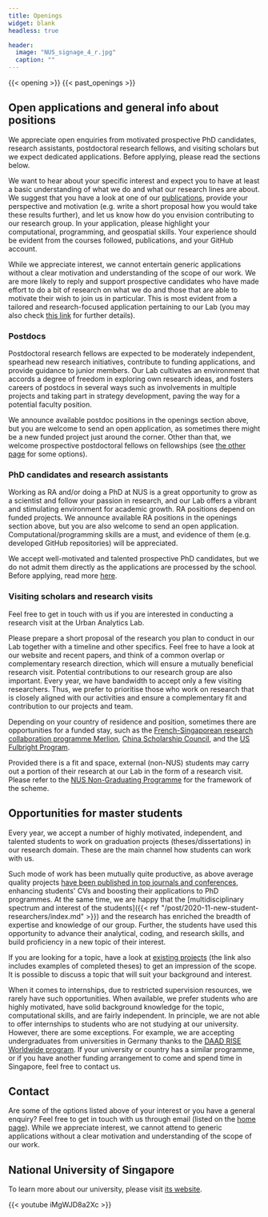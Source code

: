 ```yaml
---
title: Openings
widget: blank
headless: true

header:
  image: "NUS_signage_4_r.jpg"
  caption: ""
---
```



{{< opening >}}
{{< past_openings >}}

## Open applications and general info about positions

We appreciate open enquiries from motivated prospective PhD candidates, research assistants, postdoctoral research fellows, and visiting scholars but we expect dedicated applications.
Before applying, please read the sections below.

We want to hear about your specific interest and expect you to have at least a basic understanding of what we do and what our research lines are about.
We suggest that you have a look at one of our [publications](/publication), provide your perspective and motivation (e.g. write a short proposal how you would take these results further), and let us know how do you envision contributing to our research group.
In your application, please highlight your computational, programming, and geospatial skills.
Your experience should be evident from the courses followed, publications, and your GitHub account.

While we appreciate interest, we cannot entertain generic applications without a clear motivation and understanding of the scope of our work.
We are more likely to reply and support prospective candidates who have made effort to do a bit of research on what we do and those that are able to motivate their wish to join us in particular.
This is most evident from a tailored and research-focused application pertaining to our Lab (you may also check [this link](../phd) for further details).

### Postdocs

Postdoctoral research fellows are expected to be moderately independent, spearhead new research initiatives, contribute to funding applications, and provide guidance to junior members.
Our Lab cultivates an environment that accords a degree of freedom in exploring own research ideas, and fosters careers of postdocs in several ways such as involvements in multiple projects and taking part in strategy development, paving the way for a potential faculty position.

We announce available postdoc positions in the openings section above, but you are welcome to send an open application, as sometimes there might be a new funded project just around the corner.
Other than that, we welcome prospective postdoctoral fellows on fellowships (see [the other page](../fellowships/) for some options).

### PhD candidates and research assistants

Working as RA and/or doing a PhD at NUS is a great opportunity to grow as a scientist and follow your passion in research, and our Lab offers a vibrant and stimulating environment for academic growth.
RA positions depend on funded projects.
We announce available RA positions in the openings section above, but you are also welcome to send an open application.
Computational/programming skills are a must, and evidence of them (e.g. developed GitHub repositories) will be appreciated.

We accept well-motivated and talented prospective PhD candidates, but we do not admit them directly as the applications are processed by the school.
Before applying, read more [here](../phd).

### Visiting scholars and research visits

Feel free to get in touch with us if you are interested in conducting a research visit at the Urban Analytics Lab.

Please prepare a short proposal of the research you plan to conduct in our Lab together with a timeline and other specifics.
Feel free to have a look at our website and recent papers, and think of a common overlap or complementary research direction, which will ensure a mutually beneficial research visit.
Potential contributions to our research group are also important.
Every year, we have bandwidth to accept only a few visiting researchers.
Thus, we prefer to prioritise those who work on research that is closely aligned with our activities and ensure a complementary fit and contribution to our projects and team.

Depending on your country of residence and position, sometimes there are opportunities for a funded stay, such as the [French-Singaporean research collaboration programme Merlion](https://www.campusfrance.org/fr/merlion), [China Scholarship Council](https://www.chinesescholarshipcouncil.com), and the [US Fulbright Program](https://www.cies.org).

Provided there is a fit and space, external (non-NUS) students may carry out a portion of their research at our Lab in the form of a research visit.
Please refer to the [NUS Non-Graduating Programme](http://www.nus.edu.sg/registrar/prospective-students/non-graduating/research) for the framework of the scheme.

## Opportunities for master students

Every year, we accept a number of highly motivated, independent, and talented students to work on graduation projects (theses/dissertations) in our research domain.
These are the main channel how students can work with us.

Such mode of work has been mutually quite productive, as above average quality projects [have been published in top journals and conferences](/publication), enhancing students' CVs and boosting their applications to PhD programmes.
At the same time, we are happy that the [multidisciplinary spectrum and interest of the students]({{< ref "/post/2020-11-new-student-researchers/index.md" >}}) and the research has enriched the breadth of expertise and knowledge of our group.
Further, the students have used this opportunity to advance their analytical, coding, and research skills, and build proficiency in a new topic of their interest.

If you are looking for a topic, have a look at [existing projects](/opportunities/student-projects#theses-dissertations-and-capstone-projects) (the link also includes examples of completed theses) to get an impression of the scope.
It is possible to discuss a topic that will suit your background and interest.

When it comes to internships, due to restricted supervision resources, we rarely have such opportunities.
When available, we prefer students who are highly motivated, have solid background knowledge for the topic, computational skills, and are fairly independent.
In principle, we are not able to offer internships to students who are not studying at our university.
However, there are some exceptions.
For example, we are accepting undergraduates from universities in Germany thanks to the [DAAD RISE Worldwide program](https://www.daad.de/rise/de/rise-weltweit/).
If your university or country has a similar programme, or if you have another funding arrangement to come and spend time in Singapore, feel free to contact us.

## Contact

Are some of the options listed above of your interest or you have a general enquiry?
Feel free to get in touch with us through email (listed on the [home page](/#contact)).
While we appreciate interest, we cannot attend to generic applications without a clear motivation and understanding of the scope of our work.


## National University of Singapore

To learn more about our university, please visit [its website](http://www.nus.edu.sg).

{{< youtube iMgWJD8a2Xc >}}